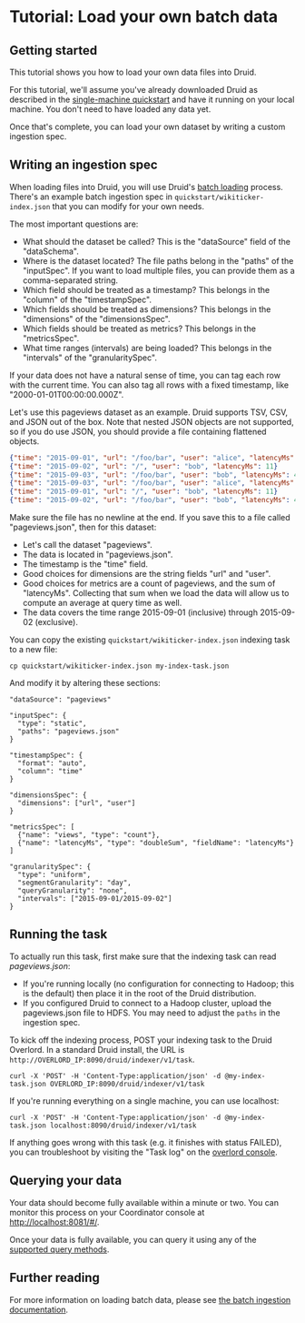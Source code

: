 # Tutorial: Load your own batch data

## Getting started

This tutorial shows you how to load your own data files into Druid.

For this tutorial, we'll assume you've already downloaded Druid as described in the [single-machine quickstart](http://druid.io/docs/latest/tutorials/quickstart.html) and have it running on your local machine. You don't need to have loaded any data yet.

Once that's complete, you can load your own dataset by writing a custom ingestion spec.

## Writing an ingestion spec

When loading files into Druid, you will use Druid's [batch loading](http://druid.io/docs/latest/ingestion/batch-ingestion.html) process. There's an example batch ingestion spec in `quickstart/wikiticker-index.json` that you can modify for your own needs.

The most important questions are:

- What should the dataset be called? This is the "dataSource" field of the "dataSchema".
- Where is the dataset located? The file paths belong in the "paths" of the "inputSpec". If you want to load multiple files, you can provide them as a comma-separated string.
- Which field should be treated as a timestamp? This belongs in the "column" of the "timestampSpec".
- Which fields should be treated as dimensions? This belongs in the "dimensions" of the "dimensionsSpec".
- Which fields should be treated as metrics? This belongs in the "metricsSpec".
- What time ranges (intervals) are being loaded? This belongs in the "intervals" of the "granularitySpec".

If your data does not have a natural sense of time, you can tag each row with the current time. You can also tag all rows with a fixed timestamp, like "2000-01-01T00:00:00.000Z".

Let's use this pageviews dataset as an example. Druid supports TSV, CSV, and JSON out of the box. Note that nested JSON objects are not supported, so if you do use JSON, you should provide a file containing flattened objects.

```json
{"time": "2015-09-01", "url": "/foo/bar", "user": "alice", "latencyMs": 32}
{"time": "2015-09-02", "url": "/", "user": "bob", "latencyMs": 11}
{"time": "2015-09-03", "url": "/foo/bar", "user": "bob", "latencyMs": 45}
{"time": "2015-09-03", "url": "/foo/bar", "user": "alice", "latencyMs": 32}
{"time": "2015-09-01", "url": "/", "user": "bob", "latencyMs": 11}
{"time": "2015-09-02", "url": "/foo/bar", "user": "bob", "latencyMs": 45}
```

Make sure the file has no newline at the end. If you save this to a file called "pageviews.json", then for this dataset:

- Let's call the dataset "pageviews".
- The data is located in "pageviews.json".
- The timestamp is the "time" field.
- Good choices for dimensions are the string fields "url" and "user".
- Good choices for metrics are a count of pageviews, and the sum of "latencyMs". Collecting that sum when we load the data will allow us to compute an average at query time as well.
- The data covers the time range 2015-09-01 (inclusive) through 2015-09-02 (exclusive).

You can copy the existing `quickstart/wikiticker-index.json` indexing task to a new file:

```
cp quickstart/wikiticker-index.json my-index-task.json
```

And modify it by altering these sections:

```
"dataSource": "pageviews"
```

```
"inputSpec": {
  "type": "static",
  "paths": "pageviews.json"
}
```

```
"timestampSpec": {
  "format": "auto",
  "column": "time"
}
```

```
"dimensionsSpec": {
  "dimensions": ["url", "user"]
}
```

```
"metricsSpec": [
  {"name": "views", "type": "count"},
  {"name": "latencyMs", "type": "doubleSum", "fieldName": "latencyMs"}
]
```

```
"granularitySpec": {
  "type": "uniform",
  "segmentGranularity": "day",
  "queryGranularity": "none",
  "intervals": ["2015-09-01/2015-09-02"]
}
```

## Running the task

To actually run this task, first make sure that the indexing task can read *pageviews.json*:

- If you're running locally (no configuration for connecting to Hadoop; this is the default) then place it in the root of the Druid distribution.
- If you configured Druid to connect to a Hadoop cluster, upload the pageviews.json file to HDFS. You may need to adjust the `paths` in the ingestion spec.

To kick off the indexing process, POST your indexing task to the Druid Overlord. In a standard Druid install, the URL is `http://OVERLORD_IP:8090/druid/indexer/v1/task`.

```
curl -X 'POST' -H 'Content-Type:application/json' -d @my-index-task.json OVERLORD_IP:8090/druid/indexer/v1/task
```

If you're running everything on a single machine, you can use localhost:

```
curl -X 'POST' -H 'Content-Type:application/json' -d @my-index-task.json localhost:8090/druid/indexer/v1/task
```

If anything goes wrong with this task (e.g. it finishes with status FAILED), you can troubleshoot by visiting the "Task log" on the [overlord console](http://localhost:8090/console.html).

## Querying your data

Your data should become fully available within a minute or two. You can monitor this process on your Coordinator console at <http://localhost:8081/#/>.

Once your data is fully available, you can query it using any of the [supported query methods](http://druid.io/docs/latest/querying/querying.html).

## Further reading

For more information on loading batch data, please see [the batch ingestion documentation](http://druid.io/docs/latest/ingestion/batch-ingestion.html).

